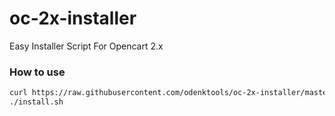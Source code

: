# oc-2x-installer
Easy Installer Script For Opencart 2.x

### How to use

```sh
curl https://raw.githubusercontent.com/odenktools/oc-2x-installer/master/install.sh | sh
./install.sh
```